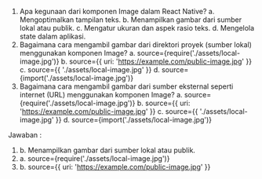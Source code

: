 1. Apa kegunaan dari komponen Image dalam React Native?
   a. Mengoptimalkan tampilan teks.
   b. Menampilkan gambar dari sumber lokal atau publik.
   c. Mengatur ukuran dan aspek rasio teks.
   d. Mengelola state dalam aplikasi.
2. Bagaimana cara mengambil gambar dari direktori proyek (sumber lokal) menggunakan komponen Image?
   a. source={require('./assets/local-image.jpg')}
   b. source={{ uri: 'https://example.com/public-image.jpg' }}
   c. source={{ './assets/local-image.jpg' }}
   d. source={import('./assets/local-image.jpg')}
3. Bagaimana cara mengambil gambar dari sumber eksternal seperti internet (URL) menggunakan komponen Image?
   a. source={require('./assets/local-image.jpg')}
   b. source={{ uri: 'https://example.com/public-image.jpg' }}
   c. source={{ './assets/local-image.jpg' }}
   d. source={import('./assets/local-image.jpg')}

Jawaban :

1. b. Menampilkan gambar dari sumber lokal atau publik.
2. a. source={require('./assets/local-image.jpg')}
3. b. source={{ uri: 'https://example.com/public-image.jpg' }}
